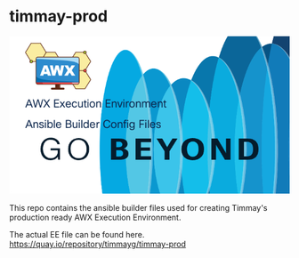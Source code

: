 # timmay-prod
 
 ![AWX Execution Environment Config Files](github-banner.png)

This repo contains the ansible builder files used for creating Timmay's production ready AWX Execution Environment. 

The actual EE file can be found here. 
https://quay.io/repository/timmayg/timmay-prod